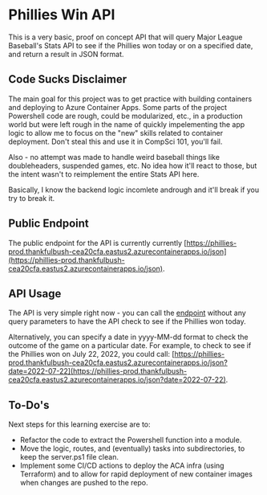# Phillies Win API

This is a very basic, proof on concept API that will query Major League Baseball's Stats API to see if the Phillies won today or on a specified date, and return a result in JSON format.

## Code Sucks Disclaimer
The main goal for this project was to get practice with building containers and deploying to Azure Container Apps. Some parts of the project Powershell code are rough, could be modularized, etc., in a production world but were left rough in the name of quickly impelementing the app logic to allow me to focus on the "new" skills related to container deployment. Don't steal this and use it in CompSci 101, you'll fail.

Also - no attempt was made to handle weird baseball things like doubleheaders, suspended games, etc. No idea how it'll react to those, but the intent wasn't to reimplement the entire Stats API here.

Basically, I know the backend logic incomlete andrough and it'll break if you try to break it.

## Public Endpoint
The public endpoint for the API is currently currently [https://phillies-prod.thankfulbush-cea20cfa.eastus2.azurecontainerapps.io/json](https://phillies-prod.thankfulbush-cea20cfa.eastus2.azurecontainerapps.io/json).

## API Usage
The API is very simple right now - you can call the [endpoint](https://phillies-prod.thankfulbush-cea20cfa.eastus2.azurecontainerapps.io/json) without any query parameters to have the API check to see if the Phillies won today.

Alternatively, you can specify a date in yyyy-MM-dd format to check the outcome of the game on a particular date. For example, to check to see if the Phillies won on July 22, 2022, you could call:
[https://phillies-prod.thankfulbush-cea20cfa.eastus2.azurecontainerapps.io/json?date=2022-07-22](https://phillies-prod.thankfulbush-cea20cfa.eastus2.azurecontainerapps.io/json?date=2022-07-22).

## To-Do's
Next steps for this learning exercise are to:
- Refactor the code to extract the Powershell function into a module.
- Move the logic, routes, and (eventually) tasks into subdirectories, to keep the server.ps1 file clean.
- Implement some CI/CD actions to deploy the ACA infra (using Terraform) and to allow for rapid deployment of new container images when changes are pushed to the repo.